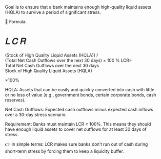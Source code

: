 Goal is to ensure that a bank maintains enough high-quality liquid assets (HQLA) to survive a period of significant stress.

🔹 Formula:

𝐿
𝐶
𝑅
=
(Stock of High Quality Liquid Assets (HQLA)) / 
(Total Net Cash Outflows over the next 30 days)
×
100
%
LCR=
Total Net Cash Outflows over the next 30 days
Stock of High Quality Liquid Assets (HQLA)
	​

×100%

HQLA: Assets that can be easily and quickly converted into cash with little or no loss of value (e.g., government bonds, certain corporate bonds, cash reserves).

Net Cash Outflows: Expected cash outflows minus expected cash inflows over a 30-day stress scenario.

Requirement:
Banks must maintain LCR ≥ 100%.
This means they should have enough liquid assets to cover net outflows for at least 30 days of stress.

👉 In simple terms:
LCR makes sure banks don’t run out of cash during short-term stress by forcing them to keep a liquidity buffer.
